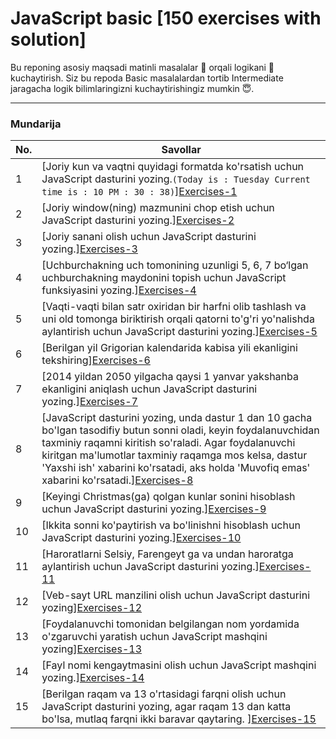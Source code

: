 # JavaScript basic [150 exercises with solution]

Bu reponing asosiy maqsadi matinli masalalar 🤔 orqali logikani 🧠 kuchaytirish. Siz bu repoda Basic masalalardan tortib Intermediate jaragacha logik bilimlaringizni kuchaytirishingiz mumkin 😇.

---

### Mundarija

| No. | Savollar                                                                                                                                             |
| --- | ---------------------------------------------------------------------------------------------------------------------------------------------------- |           
| 1   | [Joriy kun va vaqtni quyidagi formatda ko'rsatish uchun JavaScript dasturini yozing.`(Today is : Tuesday Current time is : 10 PM : 30 : 38)`][Exercises-1](https://github.com/sulaymonov2002/JavaScript-Exercises/tree/main/JavaScript-Basic-150/Exercises-1)                                                                                     |
| 2   | [Joriy window(ning) mazmunini chop etish uchun JavaScript dasturini yozing.][Exercises-2](https://github.com/sulaymonov2002/JavaScript-Exercises/tree/main/JavaScript-Basic-150Exercises-2)                          |                                                                              
| 3   | [Joriy sanani olish uchun JavaScript dasturini yozing.][Exercises-3](https://github.com/sulaymonov2002/JavaScript-Exercises/tree/main/JavaScript-Basic-150/Exercises-3)                          |                      
| 4   | [Uchburchakning uch tomonining uzunligi 5, 6, 7 bo‘lgan uchburchakning maydonini topish uchun JavaScript funksiyasini yozing.][Exercises-4](https://github.com/sulaymonov2002/JavaScript-Exercises/tree/main/JavaScript-Basic-150/Exercises-4)                          |                  
| 5   | [Vaqti-vaqti bilan satr oxiridan bir harfni olib tashlash va uni old tomonga biriktirish orqali qatorni to'g'ri yo'nalishda aylantirish uchun JavaScript dasturini yozing.][Exercises-5](https://github.com/sulaymonov2002/JavaScript-Exercises/tree/main/JavaScript-Basic-150/Exercises-5)                          |                  
| 6   | [Berilgan yil Grigorian kalendarida kabisa yili ekanligini tekshiring][Exercises-6](https://github.com/sulaymonov2002/JavaScript-Exercises/tree/main/JavaScript-Basic-150/Exercises-6)                          |                   
| 7   | [2014 yildan 2050 yilgacha qaysi 1 yanvar yakshanba ekanligini aniqlash uchun JavaScript dasturini yozing.][Exercises-7](https://github.com/sulaymonov2002/JavaScript-Exercises/tree/main/JavaScript-Basic-150/Exercises-7)                          |                        
| 8   | [JavaScript dasturini yozing, unda dastur 1 dan 10 gacha bo'lgan tasodifiy butun sonni oladi, keyin foydalanuvchidan taxminiy raqamni kiritish so'raladi. Agar foydalanuvchi kiritgan ma'lumotlar taxminiy raqamga mos kelsa, dastur 'Yaxshi ish' xabarini ko'rsatadi, aks holda 'Muvofiq emas' xabarini ko'rsatadi.][Exercises-8](https://github.com/sulaymonov2002/JavaScript-Exercises/tree/main/JavaScript-Basic-150Exercises-8)                          |                                                          
| 9   | [Keyingi Christmas(ga) qolgan kunlar sonini hisoblash uchun JavaScript dasturini yozing.][Exercises-9](https://github.com/sulaymonov2002/JavaScript-Exercises/tree/main/JavaScript-Basic-150/Exercises-9)                          |                                
| 10   | [Ikkita sonni ko'paytirish va bo'linishni hisoblash uchun JavaScript dasturini yozing.][Exercises-10](https://github.com/sulaymonov2002/JavaScript-Exercises/tree/main/JavaScript-Basic-150/Exercises-10)                          |                                 
| 11   | [Haroratlarni Selsiy, Farengeyt ga va undan haroratga aylantirish uchun JavaScript dasturini yozing.][Exercises-11](https://github.com/sulaymonov2002/JavaScript-Exercises/tree/main/JavaScript-Basic-150Exercises-11)                          |                                
| 12   | [Veb-sayt URL manzilini olish uchun JavaScript dasturini yozing][Exercises-12](https://github.com/sulaymonov2002/JavaScript-Exercises/tree/main/JavaScript-Basic-150/Exercises-12)                          |                                         
| 13   | [Foydalanuvchi tomonidan belgilangan nom yordamida o'zgaruvchi yaratish uchun JavaScript mashqini yozing][Exercises-13](https://github.com/sulaymonov2002/JavaScript-Exercises/tree/main/JavaScript-Basic-150/Exercises-13)                          |                                         
| 14   | [Fayl nomi kengaytmasini olish uchun JavaScript mashqini yozing.][Exercises-14](https://github.com/sulaymonov2002/JavaScript-Exercises/tree/main/JavaScript-Basic-150Exercises-14)                          |
| 15   | [Berilgan raqam va 13 o'rtasidagi farqni olish uchun JavaScript dasturini yozing, agar raqam 13 dan katta bo'lsa, mutlaq farqni ikki baravar qaytaring. ][Exercises-15](https://github.com/sulaymonov2002/JavaScript-Exercises/tree/main/JavaScript-Basic-150Exercises-15)                          |
